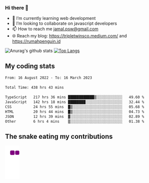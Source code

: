 ### Hi there 👋

<!--
**padepokanpenguin/padepokanpenguin** is a ✨ _special_ ✨ repository because its `README.md` (this file) appears on your GitHub profile.
-->

- 🌱 I’m currently learning  web development
- 👯 I’m looking to collaborate on javascript developers
- 📫 How to reach me jamal.psw@gmail.com
- 🌐 Reach my blog:
   https://tripletwinsco.medium.com/ and
   https://rumahpenguin.id

![Anurag's github stats](https://github-readme-stats.vercel.app/api?username=padepokanpenguin&count_private=true&disable_animations=false&show_icons=true&theme=default)
[![Top Langs](https://github-readme-stats.vercel.app/api/top-langs/?username=padepokanpenguin&theme=default&layout=compact)](https://github.com/padepokanpenguin)

## My coding stats

<!--START_SECTION:waka-->

```text
From: 16 August 2022 - To: 16 March 2023

Total Time: 438 hrs 43 mins

TypeScript   217 hrs 36 mins ████████████▒░░░░░░░░░░░░   49.60 %
JavaScript   142 hrs 18 mins ████████░░░░░░░░░░░░░░░░░   32.44 %
CSS          24 hrs 55 mins  █▒░░░░░░░░░░░░░░░░░░░░░░░   05.68 %
HTML         20 hrs 44 mins  █▒░░░░░░░░░░░░░░░░░░░░░░░   04.73 %
JSON         12 hrs 39 mins  ▓░░░░░░░░░░░░░░░░░░░░░░░░   02.89 %
Other        6 hrs 4 mins    ▒░░░░░░░░░░░░░░░░░░░░░░░░   01.38 %
```

<!--END_SECTION:waka-->


## The snake eating my contributions
![snake gif](https://github.com/padepokanpenguin/padepokanpenguin/blob/output/github-contribution-grid-snake.gif)
